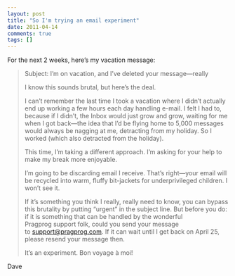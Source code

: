 ```yaml
---
layout: post
title: "So I'm trying an email experiment"
date: 2011-04-14
comments: true
tags: []
---
```


For the next 2 weeks, here’s my vacation message:

> Subject: I’m on vacation, and I’ve deleted your message—really
>
> I know this sounds brutal, but here’s the deal.
>
> I can’t remember the last time I took a vacation where I
> didn’t actually end up working a few hours each day handling e-mail. I
> felt I had to, because if I didn’t, the Inbox would just grow and
> grow, waiting for me when I got back—the idea that I’d be flying home
> to 5,000 messages would always be nagging at me, detracting from
> my holiday. So I worked (which also detracted from the holiday).
>
> This time, I’m taking a different approach. I’m asking for your
> help to make my break more enjoyable.
>
> I’m going to be discarding email I receive. That’s right—your
> email will be recycled into warm, fluffy bit-jackets for
> underprivileged children. I won’t see it.
>
> If it’s something you think I really, really need to know, you
> can bypass this brutality by putting “urgent” in the subject line.
> But before you do: if it is something that can be handled by the
> wonderful Pragprog support folk, could you send your message
> to support@pragprog.com. If it can wait until I get back on April 25,
> please resend your message then.
>
> It’s an experiment. Bon voyage à moi!




Dave

